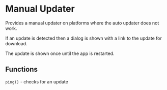 # Manual Updater

Provides a manual updater on platforms where the auto updater does not work.

If an update is detected then a dialog is shown with a link to the update for download.

The update is shown once until the app is restarted.

## Functions

`ping()` - checks for an update
